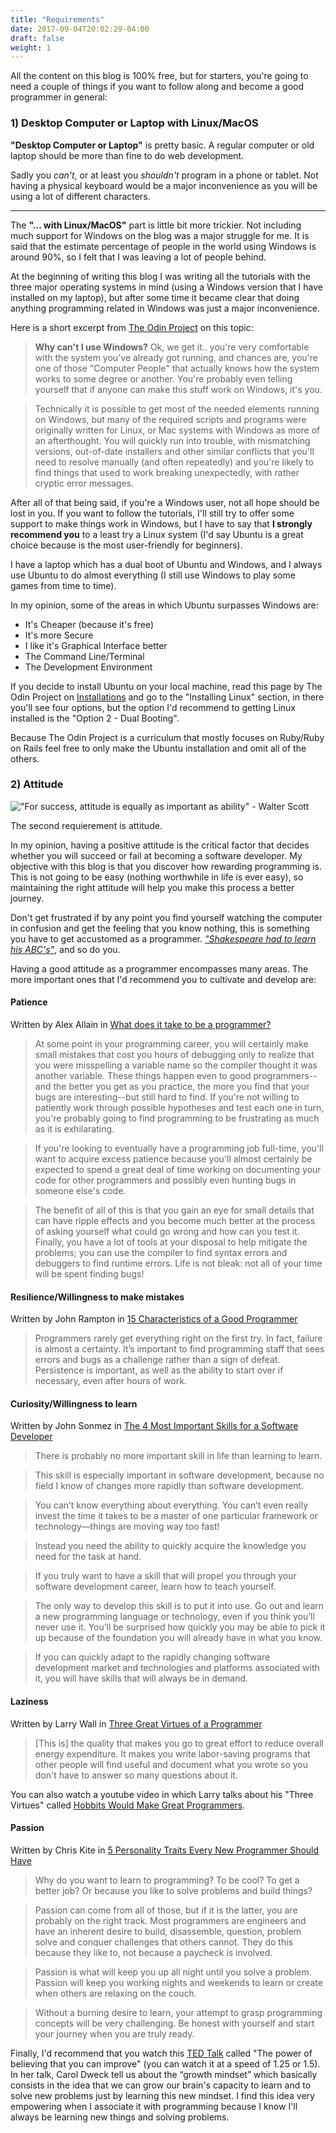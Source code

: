 ```yaml
---
title: "Requirements"
date: 2017-09-04T20:02:29-04:00
draft: false  
weight: 1
---
```


All the content on this blog is 100% free, but for starters, you're going to need a couple of things if you want to follow along and become a good programmer in general:

### 1) Desktop Computer or Laptop with Linux/MacOS

**"Desktop Computer or Laptop"** is pretty basic. A regular computer or old laptop should be more than fine to do web development.

Sadly you _can't_, or at least you _shouldn't_ program in a phone or tablet. Not having a physical keyboard would be a major inconvenience as you will be using a lot of different characters.

---

The **"... with Linux/MacOS"** part is little bit more trickier. Not including much support for Windows on the blog was a major struggle for me. It is said that the estimate percentage of people in the world using Windows is around 90%, so I felt that I was leaving a lot of people behind.

At the beginning of writing this blog I was writing all the tutorials with the three major operating systems in mind (using a Windows version that I have installed on my laptop), but after some time it became clear that doing anything programming related in Windows was just a major inconvenience.

Here is a short excerpt from [The Odin Project](https://www.theodinproject.com/courses/web-development-101/lessons/installations) on this topic:

>**Why can't I use Windows?** Ok, we get it.. you're very comfortable with the system you've already got running, and chances are, you're one of those "Computer People" that actually knows how the system works to some degree or another. You're probably even telling yourself that if anyone can make this stuff work on Windows, it's you.

>Technically it is possible to get most of the needed elements running on Windows, but many of the required scripts and programs were originally written for Linux, or Mac systems with Windows as more of an afterthought. You will quickly run into trouble, with mismatching versions, out-of-date installers and other similar conflicts that you'll need to resolve manually (and often repeatedly) and you're likely to find things that used to work breaking unexpectedly, with rather cryptic error messages.

After all of that being said, if you're a Windows user, not all hope should be lost in you. If you want to follow the tutorials, I'll still try to offer some support to make things work in Windows, but I have to say that **I strongly recommend you** to a least try a Linux system (I'd say Ubuntu is a great choice  because is the most user-friendly for beginners).

I have a laptop which has a dual boot of Ubuntu and Windows, and I always use Ubuntu to do almost everything (I still use Windows to play some games from time to time).

In my opinion, some of the areas in which Ubuntu surpasses Windows are:

* It's <span class="underline">Cheaper</span> (because it's free)
* It's more <span class="underline">Secure</span>
* I like it's <span class="underline">Graphical Interface</span> better
* The <span class="underline">Command Line/Terminal</span>
* The <span class="underline">Development Environment</span>

If you decide to install Ubuntu on your local machine, read this page by The Odin Project on [Installations](http://www.theodinproject.com/courses/web-development-101/lessons/installations) and go to the "Installing Linux" section, in there you'll see four options, but the option I'd recommend to getting Linux installed is the "Option 2 - Dual Booting".

Because The Odin Project is a curriculum that mostly focuses on Ruby/Ruby on Rails feel free to only make the Ubuntu installation and omit all of the others.

### 2) Attitude

!["For success, attitude is equally as important as ability" - Walter Scott](success.png)

The second requierement is attitude.

In my opinion, having a positive attitude is the critical factor that decides whether you will succeed or fail at becoming a software developer. My objective with this blog is that you discover how rewarding programming is. This is not going to be easy (nothing worthwhile in life is ever easy), so maintaining the right attitude will help you make this process a better journey.

Don't get frustrated if by any point you find yourself watching the computer in confusion and get the feeling that you know nothing, this is something you have to get accustomed as a programmer. _["Shakespeare had to learn his ABC's"](https://www.youtube.com/watch?v=JC82Il2cjqA)_, and so do you.

Having a good attitude as a programmer encompasses many areas. The more important ones that I'd recommend you to cultivate and develop are:

#### <span class="underline">Patience</span>

Written by Alex Allain in [What does it take to be a programmer?](http://www.cprogramming.com/whatdoesittake.html)

>At some point in your programming career, you will certainly make small mistakes that cost you hours of debugging only to realize that you were misspelling a variable name so the compiler thought it was another variable. These things happen even to good programmers--and the better you get as you practice, the more you find that your bugs are interesting--but still hard to find. If you're not willing to patiently work through possible hypotheses and test each one in turn, you're probably going to find programming to be frustrating as much as it is exhilarating.

>If you're looking to eventually have a programming job full-time, you'll want to acquire excess patience because you'll almost certainly be expected to spend a great deal of time working on documenting your code for other programmers and possibly even hunting bugs in someone else's code.

>The benefit of all of this is that you gain an eye for small details that can have ripple effects and you become much better at the process of asking yourself what could go wrong and how can you test it. Finally, you have a lot of tools at your disposal to help mitigate the problems; you can use the compiler to find syntax errors and debuggers to find runtime errors. Life is not bleak: not all of your time will be spent finding bugs!

#### <span class="underline">Resilience/Willingness to make mistakes</span>

Written by John Rampton in [15 Characteristics of a Good Programmer ](https://www.entrepreneur.com/article/240644)

> Programmers rarely get everything right on the first try. In fact, failure is almost a certainty. It’s important to find programming staff that sees errors and bugs as a challenge rather than a sign of defeat. Persistence is important, as well as the ability to start over if necessary, even after hours of work.

#### <span class="underline">Curiosity/Willingness to learn</span>

Written by John Sonmez in [The 4 Most Important Skills for a Software Developer](https://simpleprogrammer.com/2012/12/09/the-4-most-important-skills-for-a-software-developer/)

> There is probably no more important skill in life than learning to learn.

> This skill is especially important in software development, because no field I know of changes more rapidly than software development.

> You can’t know everything about everything.  You can’t even really invest the time it takes to be a master of one particular framework or technology—things are moving way too fast!

> Instead you need the ability to quickly acquire the knowledge you need for the task at hand.

> If you truly want to have a skill that will propel you through your software development career, learn how to teach yourself.

> The only way to develop this skill is to put it into use.  Go out and learn a new programming language or technology, even if you think you’ll never use it.  You’ll be surprised how quickly you may be able to pick it up because of the foundation you will already have in what you know.

> If you can quickly adapt to the rapidly changing software development market and technologies and platforms associated with it, you will have skills that will always be in demand.

#### <span class="underline">Laziness</span>

Written by Larry Wall in [Three Great Virtues of a Programmer](http://threevirtues.com/)

> [This is] the quality that makes you go to great effort to reduce overall energy expenditure. It makes you write labor-saving programs that other people will find useful and document what you wrote so you don't have to answer so many questions about it.

You can also watch a youtube video in which Larry talks about his "Three Virtues" called [Hobbits Would Make Great Programmers](https://www.youtube.com/watch?v=G49RUPv5-NU).

#### <span class="underline">Passion</span>

Written by Chris Kite in [5 Personality Traits Every New Programmer Should Have](http://learntocodewith.me/posts/5-computer-programmer-personality-traits/)

> Why do you want to learn to programming? To be cool? To get a better job? Or because you like to solve problems and build things?

> Passion can come from all of those, but if it is the latter, you are probably on the right track. Most programmers are engineers and have an inherent desire to build, disassemble, question, problem solve and conquer challenges that others cannot. They do this because they like to, not because a paycheck is involved.

> Passion is what will keep you up all night until you solve a problem. Passion will keep you working nights and weekends to learn or create when others are relaxing on the couch.

> Without a burning desire to learn, your attempt to grasp programming concepts will be very challenging. Be honest with yourself and start your journey when you are truly ready.

Finally, I'd recommend that you watch this [TED Talk](https://www.youtube.com/watch?v=_X0mgOOSpLU) called "The power of believing that you can improve" (you can watch it at a speed of 1.25 or 1.5). In her talk, Carol Dweck tell us about the “growth mindset” which basically consists in the idea that we can grow our brain's capacity to learn and to solve new problems just by learning this new mindset. I find this idea very empowering when I associate it with programming because I know I'll always be learning new things and solving problems.
